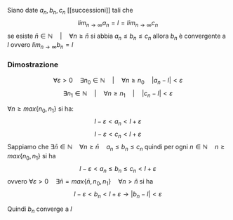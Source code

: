 Siano date $a_{n}, b_{n}, c_{n}$ [[successioni]]  tali che 
$$lim_{n \to \infty}{a_{n}}=l=lim_{n \to \infty}{c_{n}}$$
se esiste $\bar{n} \in \mathbb{N} \quad | \quad \forall n \geq\bar{n}$  si abbia $a_{n} \leq b_{n} \leq c_{n}$
allora $b_{n}$ è convergente a $l$ ovvero $lim_{n \to \infty}{b_{n}}=l$

### Dimostrazione
$$\forall \varepsilon >0 \quad \exists n_{0} \in \mathbb{N} \quad |\quad \forall n \geq n_{0} \quad |a_{n}-l| < \varepsilon$$
$$\exists n_{1} \in \mathbb{N} \quad | \quad \forall n \geq n_{1}\quad | \quad |c_{n} -l| < \varepsilon$$

$\forall n \geq max\{n_0,n_1\}$ si ha:
$$l-\varepsilon < a_{n}< l+\varepsilon$$$$l-\varepsilon < c_{n}< l+\varepsilon$$
Sappiamo che $\exists \bar{n} \in \mathbb{N} \quad \forall n \geq \bar{n} \quad a_{n}\leq b_{n} \leq c_{n}$ 
quindi per ogni $n\in \mathbb{N} \quad n \geq max\{n_{0},n_{1}\}$ si ha
$$l-\varepsilon < a_{n} \leq b_{n} \leq c_{n} < l + \varepsilon$$
ovvero $\forall \varepsilon >0 \quad \exists \tilde{n}=max\{\bar{n},n_{0},n_{1}\} \quad \forall n > \tilde{n}$ si ha
$$l-\varepsilon < b_{n}<l+\varepsilon \rightarrow |b_{n}-l|<\varepsilon$$

Quindi $b_{n}$ converge a $l$


